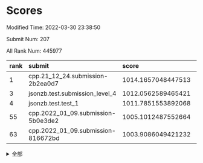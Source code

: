 # Scores

Modified Time: 2022-03-30 23:38:50

Submit Num: 207

All Rank Num: 445977

| rank |               submit               |       score        |       sigma        | pk_num |
| :--- | :--------------------------------- | :----------------- | :----------------- | :----- |
| 1    | cpp.21_12_24.submission-2b2ea0d7   | 1014.1657048447513 | 0.8119545771043111 | 8618   |
| 3    | jsonzb.test.submission_level_4     | 1012.0562589465421 | 0.8199691065590666 | 8616   |
| 4    | jsonzb.test.test_1                 | 1011.7851553892068 | 0.7845572231492519 | 8619   |
| 55   | cpp.2022_01_09.submission-5b0e3de2 | 1005.1012487552664 | 0.7336852117366578 | 8620   |
| 63   | cpp.2022_01_09.submission-816672bd | 1003.9086049421232 | 0.7042335925905483 | 8618   |


<details>
<summary>全部</summary>

| rank |                 submit                 |       score        |       sigma        | pk_num |
| :--- | :------------------------------------- | :----------------- | :----------------- | :----- |
| 1    | cpp.21_12_24.submission-2b2ea0d7       | 1014.1657048447513 | 0.8119545771043111 | 8618   |
| 2    | gobigger.level_3.submission_level_3_33 | 1012.5726520071004 | 0.7921706884940041 | 8616   |
| 3    | jsonzb.test.submission_level_4         | 1012.0562589465421 | 0.8199691065590666 | 8616   |
| 4    | jsonzb.test.test_1                     | 1011.7851553892068 | 0.7845572231492519 | 8619   |
| 5    | gobigger.level_3.submission_level_3_5  | 1011.5080244030847 | 0.7737896410403826 | 8616   |
| 6    | gobigger.level_3.submission_level_3_40 | 1011.3549154984994 | 0.7831839938485168 | 8618   |
| 7    | gobigger.level_3.submission_level_3_17 | 1011.1300442336761 | 0.7630177299027662 | 8618   |
| 8    | gobigger.level_3.submission_level_3_39 | 1010.9548302350711 | 0.7627442090522195 | 8620   |
| 9    | gobigger.level_3.submission_level_3_3  | 1010.8891827554887 | 0.7476221795569036 | 8615   |
| 10   | gobigger.level_3.submission_level_3_31 | 1010.6966813664066 | 0.774169353175272  | 8619   |
| 11   | gobigger.level_3.submission_level_3_26 | 1010.6343558506738 | 0.7360048001879753 | 8623   |
| 12   | gobigger.level_3.submission_level_3_41 | 1010.5864920698531 | 0.768797004846389  | 8618   |
| 13   | gobigger.level_3.submission_level_3_44 | 1010.5848494226115 | 0.7864124495499993 | 8613   |
| 14   | gobigger.level_3.submission_level_3_4  | 1010.5742452188996 | 0.7641108265274011 | 8620   |
| 15   | gobigger.level_3.submission_level_3_15 | 1010.5148825725132 | 0.7707848040297557 | 8618   |
| 16   | gobigger.level_3.submission_level_3_47 | 1010.195634390452  | 0.7705871933099836 | 8621   |
| 17   | gobigger.level_3.submission_level_3_29 | 1010.1947069796562 | 0.7562675365758429 | 8622   |
| 18   | gobigger.level_3.submission_level_3_49 | 1010.1463231136684 | 0.7668578103298497 | 8618   |
| 19   | gobigger.level_3.submission_level_3_12 | 1010.1124204579346 | 0.766787403047954  | 8619   |
| 20   | gobigger.level_3.submission_level_3_13 | 1010.1084173259969 | 0.7721774982310968 | 8620   |
| 21   | gobigger.level_3.submission_level_3_45 | 1010.1060142245906 | 0.7437322193814027 | 8620   |
| 22   | gobigger.level_3.submission_level_3_2  | 1010.0766309925016 | 0.7627064415561002 | 8610   |
| 23   | gobigger.level_3.submission_level_3_48 | 1010.0343042675916 | 0.749648354712666  | 8617   |
| 24   | gobigger.level_3.submission_level_3_0  | 1010.0230694670394 | 0.793061593509074  | 8620   |
| 25   | gobigger.level_3.submission_level_3_24 | 1010.0096778381394 | 0.7600295226209007 | 8609   |
| 26   | gobigger.level_3.submission_level_3_16 | 1009.9807054129029 | 0.7560574169787359 | 8620   |
| 27   | gobigger.level_3.submission_level_3_14 | 1009.9553840248877 | 0.7615197662000917 | 8621   |
| 28   | gobigger.level_3.submission_level_3_11 | 1009.9301859564993 | 0.7485882615186356 | 8623   |
| 29   | gobigger.level_3.submission_level_3_18 | 1009.9243674125505 | 0.7521498381979085 | 8624   |
| 30   | gobigger.level_3.submission_level_3_19 | 1009.9011502444732 | 0.7474207009229339 | 8622   |
| 31   | gobigger.level_3.submission_level_3_25 | 1009.8823857743466 | 0.7676406609359125 | 8615   |
| 32   | gobigger.level_3.submission_level_3_7  | 1009.7929109530824 | 0.7949328327421057 | 8614   |
| 33   | gobigger.level_3.submission_level_3_9  | 1009.7647214161246 | 0.7468254780103442 | 8615   |
| 34   | gobigger.level_3.submission_level_3_34 | 1009.7087620982453 | 0.7684385017585893 | 8619   |
| 35   | gobigger.level_3.submission_level_3_43 | 1009.6759586129348 | 0.7474193613638542 | 8618   |
| 36   | gobigger.level_3.submission_level_3_23 | 1009.6706030490842 | 0.7421829344658992 | 8621   |
| 37   | gobigger.level_3.submission_level_3_35 | 1009.6650461762226 | 0.752093461904388  | 8616   |
| 38   | gobigger.level_3.submission_level_3_10 | 1009.6227136334946 | 0.7574695982564842 | 8618   |
| 39   | gobigger.level_3.submission_level_3_32 | 1009.6016195443143 | 0.7444229720065126 | 8624   |
| 40   | gobigger.level_3.submission_level_3_28 | 1009.5348594438192 | 0.762182104182919  | 8617   |
| 41   | gobigger.level_3.submission_level_3_21 | 1009.4830355859159 | 0.7416218486986765 | 8618   |
| 42   | gobigger.level_3.submission_level_3_46 | 1009.3640053508615 | 0.7439271539997605 | 8625   |
| 43   | gobigger.level_3.submission_level_3_22 | 1009.3557659032598 | 0.7653437397819697 | 8618   |
| 44   | gobigger.level_3.submission_level_3_27 | 1009.3335286220912 | 0.7510826238990773 | 8616   |
| 45   | gobigger.level_3.submission_level_3_37 | 1009.3269463541357 | 0.7685311674190832 | 8620   |
| 46   | gobigger.level_3.submission_level_3_38 | 1009.2194874831979 | 0.7622251816749197 | 8618   |
| 47   | gobigger.level_3.submission_level_3_36 | 1009.140041091286  | 0.7449719518613642 | 8621   |
| 48   | gobigger.level_3.submission_level_3_20 | 1009.0463879324188 | 0.747901742902836  | 8612   |
| 49   | gobigger.level_3.submission_level_3_6  | 1008.9099370348641 | 0.7307122734974595 | 8618   |
| 50   | gobigger.level_3.submission_level_3_42 | 1008.7450928529393 | 0.7496751824661451 | 8618   |
| 51   | gobigger.level_3.submission_level_3_30 | 1008.7122974789634 | 0.7255696266017486 | 8615   |
| 52   | gobigger.level_3.submission_level_3_1  | 1008.3585107039523 | 0.7458675806820589 | 8618   |
| 53   | gobigger.level_3.submission_level_3_8  | 1008.2485342942509 | 0.7323497909317822 | 8617   |
| 54   | gobigger.level_1.submission_level_1_11 | 1005.548676563247  | 0.7289099037236914 | 8615   |
| 55   | cpp.2022_01_09.submission-5b0e3de2     | 1005.1012487552664 | 0.7336852117366578 | 8620   |
| 56   | gobigger.level_1.submission_level_1_5  | 1004.2770950799636 | 0.7260053385488099 | 8615   |
| 57   | gobigger.level_1.submission_level_1_28 | 1004.267886064033  | 0.7060374496749595 | 8614   |
| 58   | gobigger.level_1.submission_level_1_27 | 1004.213008229683  | 0.7093810562601446 | 8623   |
| 59   | gobigger.level_1.submission_level_1_20 | 1004.1941646419407 | 0.7161362612815766 | 8616   |
| 60   | gobigger.level_1.submission_level_1_44 | 1004.1887383100401 | 0.7159699610911529 | 8617   |
| 61   | gobigger.level_1.submission_level_1_9  | 1003.9836339158013 | 0.715387947057335  | 8616   |
| 62   | gobigger.level_1.submission_level_1_8  | 1003.9447249793996 | 0.7092417949177348 | 8618   |
| 63   | cpp.2022_01_09.submission-816672bd     | 1003.9086049421232 | 0.7042335925905483 | 8618   |
| 64   | gobigger.level_1.submission_level_1_19 | 1003.8854754798147 | 0.7214144472072448 | 8614   |
| 65   | gobigger.level_1.submission_level_1_30 | 1003.8845097606272 | 0.7259468124530752 | 8618   |
| 66   | gobigger.level_1.submission_level_1_31 | 1003.8589782260275 | 0.7196680193060764 | 8619   |
| 67   | gobigger.level_1.submission_level_1_48 | 1003.847765212378  | 0.7194020269157532 | 8620   |
| 68   | gobigger.level_1.submission_level_1_15 | 1003.8332146092506 | 0.7036080636584947 | 8617   |
| 69   | gobigger.level_1.submission_level_1_32 | 1003.7297884949087 | 0.7097275017639749 | 8619   |
| 70   | gobigger.level_1.submission_level_1_34 | 1003.7153060941491 | 0.7157089289049852 | 8619   |
| 71   | gobigger.level_1.submission_level_1_43 | 1003.7051598105244 | 0.7154652652604087 | 8624   |
| 72   | gobigger.level_1.submission_level_1_14 | 1003.5936509195076 | 0.7295875754149324 | 8620   |
| 73   | gobigger.level_1.submission_level_1_0  | 1003.506018523867  | 0.71819880137831   | 8616   |
| 74   | gobigger.level_1.submission_level_1_4  | 1003.4985444632208 | 0.7176886961928723 | 8616   |
| 75   | gobigger.level_1.submission_level_1_1  | 1003.4851096513628 | 0.7120618248508007 | 8616   |
| 76   | gobigger.level_1.submission_level_1_46 | 1003.4400335187339 | 0.7247917302649298 | 8612   |
| 77   | gobigger.level_1.submission_level_1_49 | 1003.403169034379  | 0.7286932004946008 | 8623   |
| 78   | gobigger.level_1.submission_level_1_12 | 1003.3711763910991 | 0.7169055679928397 | 8621   |
| 79   | gobigger.level_1.submission_level_1_35 | 1003.3056696991853 | 0.71491296919967   | 8618   |
| 80   | gobigger.level_1.submission_level_1_36 | 1003.2995774013528 | 0.7179215995085705 | 8621   |
| 81   | gobigger.level_1.submission_level_1_41 | 1003.2814699699621 | 0.7174399499806603 | 8616   |
| 82   | gobigger.level_1.submission_level_1_6  | 1003.1985952546122 | 0.7096274114576443 | 8618   |
| 83   | gobigger.level_1.submission_level_1_29 | 1003.1752182303891 | 0.7160668761103222 | 8620   |
| 84   | gobigger.level_1.submission_level_1_38 | 1003.1234093348157 | 0.7165592075203301 | 8619   |
| 85   | gobigger.level_1.submission_level_1_47 | 1003.1217555708016 | 0.7195403649060168 | 8615   |
| 86   | gobigger.level_1.submission_level_1_10 | 1003.0938260616242 | 0.712735615895587  | 8615   |
| 87   | gobigger.level_1.submission_level_1_33 | 1003.0906700474332 | 0.7257288125683872 | 8619   |
| 88   | gobigger.level_1.submission_level_1_18 | 1003.0844466732243 | 0.7129792228956735 | 8620   |
| 89   | gobigger.level_1.submission_level_1_16 | 1003.064967976468  | 0.7064767722953249 | 8618   |
| 90   | gobigger.level_1.submission_level_1_45 | 1002.9819597306189 | 0.7201206082575187 | 8619   |
| 91   | gobigger.level_1.submission_level_1_39 | 1002.913399024344  | 0.7237687937508617 | 8619   |
| 92   | gobigger.level_1.submission_level_1_23 | 1002.8980189372442 | 0.7201787332526798 | 8620   |
| 93   | gobigger.level_1.submission_level_1_42 | 1002.8974091015402 | 0.7151298929152341 | 8618   |
| 94   | gobigger.level_1.submission_level_1_17 | 1002.7773899657058 | 0.7129717137299357 | 8620   |
| 95   | gobigger.level_1.submission_level_1_22 | 1002.7375484900609 | 0.7172824656093914 | 8620   |
| 96   | gobigger.level_1.submission_level_1_2  | 1002.724476013581  | 0.7113489976277725 | 8620   |
| 97   | gobigger.level_1.submission_level_1_40 | 1002.6574211235484 | 0.7120895595530916 | 8617   |
| 98   | gobigger.level_1.submission_level_1_7  | 1002.5465811048969 | 0.70853257555713   | 8617   |
| 99   | gobigger.level_1.submission_level_1_37 | 1002.5268118879446 | 0.7041775348603648 | 8616   |
| 100  | gobigger.level_1.submission_level_1_26 | 1002.4825846350892 | 0.7072294031141306 | 8620   |
| 101  | gobigger.level_1.submission_level_1_13 | 1002.3410293787582 | 0.7145759793208598 | 8610   |
| 102  | gobigger.level_1.submission_level_1_25 | 1002.3374999043166 | 0.711968804203183  | 8616   |
| 103  | gobigger.level_1.submission_level_1_24 | 1002.3314581422712 | 0.7092479305202305 | 8620   |
| 104  | gobigger.level_1.submission_level_1_3  | 1002.2034527170679 | 0.7099459546561774 | 8618   |
| 105  | gobigger.level_1.submission_level_1_21 | 1001.0143745753345 | 0.7074974924528813 | 8617   |
| 106  | gobigger.random.submission_random_10   | 997.7517229950662  | 0.695735814804819  | 8624   |
| 107  | gobigger.random.submission_random_41   | 996.9725195384663  | 0.7001401419851202 | 8622   |
| 108  | gobigger.random.submission_random_44   | 996.8722867284837  | 0.7093697319501278 | 8616   |
| 109  | gobigger.random.submission_random_1    | 996.8418409071152  | 0.7234316915864057 | 8621   |
| 110  | gobigger.random.submission_random_40   | 996.708341307626   | 0.7237372958978202 | 8614   |
| 111  | gobigger.random.submission_random_12   | 996.6907600590063  | 0.7041622953144759 | 8612   |
| 112  | gobigger.random.submission_random_7    | 996.6730677391239  | 0.694355250010347  | 8625   |
| 113  | gobigger.random.submission_random_3    | 996.5427742741048  | 0.7233886867131487 | 8621   |
| 114  | gobigger.random.submission_random_43   | 996.462846770628   | 0.7118444462728477 | 8613   |
| 115  | gobigger.random.submission_random_22   | 996.4551942140075  | 0.7071039378614443 | 8618   |
| 116  | gobigger.random.submission_random_0    | 996.4129526481504  | 0.7026738947352671 | 8616   |
| 117  | gobigger.random.submission_random_37   | 996.3301897260317  | 0.7052910933033857 | 8615   |
| 118  | gobigger.random.submission_random_49   | 996.322163623782   | 0.6998401411237921 | 8616   |
| 119  | gobigger.random.submission_random_4    | 996.3147959618557  | 0.7032519873540932 | 8611   |
| 120  | gobigger.random.submission_random_30   | 996.3051437541912  | 0.7327950756170587 | 8618   |
| 121  | gobigger.random.submission_random_42   | 996.2845329022872  | 0.7122340356427949 | 8619   |
| 122  | gobigger.random.submission_random_6    | 996.2753109023674  | 0.6977593154295747 | 8617   |
| 123  | gobigger.random.submission_random_23   | 996.2744701187369  | 0.7021972334442889 | 8618   |
| 124  | gobigger.random.submission_random_15   | 996.2552701547165  | 0.7261090904263839 | 8621   |
| 125  | gobigger.random.submission_random_13   | 996.2332070185487  | 0.7122144323465073 | 8619   |
| 126  | gobigger.random.submission_random_2    | 996.2108231725841  | 0.72430369824468   | 8621   |
| 127  | gobigger.random.submission_random_31   | 996.0854649685809  | 0.7076116687169751 | 8615   |
| 128  | gobigger.random.submission_random_35   | 996.0556532391832  | 0.7024684105130811 | 8618   |
| 129  | gobigger.random.submission_random_11   | 996.0348310294781  | 0.7070540291567317 | 8622   |
| 130  | gobigger.random.submission_random_16   | 996.0269176612976  | 0.7043589663652629 | 8619   |
| 131  | gobigger.random.submission_random_18   | 996.0113888040403  | 0.7148755712028005 | 8617   |
| 132  | gobigger.random.submission_random_9    | 995.9884396314272  | 0.7185819705376062 | 8620   |
| 133  | gobigger.random.submission_random_47   | 995.9634961739163  | 0.7034976603522624 | 8617   |
| 134  | gobigger.random.submission_random_25   | 995.94843578986    | 0.7152941058646097 | 8619   |
| 135  | gobigger.random.submission_random_24   | 995.9128624319773  | 0.7079450665018423 | 8616   |
| 136  | gobigger.random.submission_random_48   | 995.7873269342273  | 0.7001179116744958 | 8618   |
| 137  | gobigger.random.submission_random_46   | 995.7806382184481  | 0.7134391950076091 | 8620   |
| 138  | gobigger.random.submission_random_8    | 995.7755872211507  | 0.7059660360578689 | 8616   |
| 139  | gobigger.random.submission_random_27   | 995.7425869665477  | 0.7077636253382256 | 8616   |
| 140  | gobigger.random.submission_random_32   | 995.7127252077132  | 0.7135334666077491 | 8616   |
| 141  | gobigger.random.submission_random_28   | 995.6584339711228  | 0.7092469632075867 | 8617   |
| 142  | gobigger.random.submission_random_29   | 995.6356236071678  | 0.698325574308286  | 8617   |
| 143  | gobigger.random.submission_random_36   | 995.6269655793352  | 0.7148030254049456 | 8616   |
| 144  | gobigger.random.submission_random_26   | 995.5890250765948  | 0.7109324664789721 | 8620   |
| 145  | gobigger.random.submission_random_5    | 995.5793717288699  | 0.7202552038858117 | 8620   |
| 146  | gobigger.random.submission_random_34   | 995.4761671843168  | 0.7146533550531213 | 8621   |
| 147  | gobigger.random.submission_random_19   | 995.474473149519   | 0.6998142243678381 | 8622   |
| 148  | gobigger.random.submission_random_45   | 995.4390297609943  | 0.7184095585164871 | 8620   |
| 149  | gobigger.random.submission_random_14   | 995.4202583957763  | 0.7063259987096876 | 8619   |
| 150  | gobigger.random.submission_random_20   | 995.3787134489211  | 0.7210461430381457 | 8622   |
| 151  | gobigger.random.submission_random_17   | 995.3583354959402  | 0.71546506785105   | 8619   |
| 152  | gobigger.random.submission_random_39   | 995.1792477192093  | 0.7106755010970177 | 8613   |
| 153  | gobigger.random.submission_random_38   | 994.7454050718328  | 0.717783257751643  | 8614   |
| 154  | gobigger.random.submission_random_33   | 994.6959863761726  | 0.7330891338725505 | 8617   |
| 155  | gobigger.random.submission_random_21   | 994.4840428304234  | 0.7207509235780041 | 8615   |
| 156  | gobigger.level_2.submission_level_2_24 | 994.382437686894   | 0.7341233685931118 | 8623   |
| 157  | gobigger.level_2.submission_level_2_30 | 993.7458971570098  | 0.7324518541251447 | 8617   |
| 158  | gobigger.level_2.submission_level_2_45 | 993.4131135470279  | 0.7242058573529797 | 8617   |
| 159  | gobigger.level_2.submission_level_2_14 | 993.2022095966992  | 0.7380304088288029 | 8620   |
| 160  | gobigger.level_2.submission_level_2_13 | 993.1657967229363  | 0.72831083600593   | 8618   |
| 161  | gobigger.level_2.submission_level_2_9  | 993.1604445597272  | 0.7383667451351277 | 8614   |
| 162  | gobigger.level_2.submission_level_2_1  | 993.1312509084737  | 0.7392173254836341 | 8622   |
| 163  | gobigger.level_2.submission_level_2_23 | 993.0617162172819  | 0.7355362174238708 | 8616   |
| 164  | gobigger.level_2.submission_level_2_44 | 993.0475695087605  | 0.7264088989921297 | 8617   |
| 165  | gobigger.level_2.submission_level_2_42 | 993.0181909786038  | 0.7411694284724714 | 8620   |
| 166  | gobigger.level_2.submission_level_2_6  | 993.003795173991   | 0.7496916314807274 | 8614   |
| 167  | gobigger.level_2.submission_level_2_31 | 992.9819134182294  | 0.7488980093655412 | 8616   |
| 168  | gobigger.level_2.submission_level_2_38 | 992.918486771109   | 0.7326917660155804 | 8621   |
| 169  | gobigger.level_2.submission_level_2_18 | 992.7519130074812  | 0.747898895252721  | 8617   |
| 170  | gobigger.level_2.submission_level_2_34 | 992.7428141680703  | 0.7363479255775846 | 8620   |
| 171  | gobigger.level_2.submission_level_2_28 | 992.6051126050373  | 0.7450621479022337 | 8616   |
| 172  | gobigger.level_2.submission_level_2_43 | 992.594913194011   | 0.7509669255326229 | 8615   |
| 173  | gobigger.level_2.submission_level_2_5  | 992.5814077473092  | 0.7442605773127294 | 8615   |
| 174  | gobigger.level_2.submission_level_2_20 | 992.5798205581568  | 0.7495008609528704 | 8612   |
| 175  | gobigger.level_2.submission_level_2_3  | 992.525578024085   | 0.7463512462519266 | 8614   |
| 176  | gobigger.level_2.submission_level_2_46 | 992.3547951484287  | 0.7574953401687204 | 8618   |
| 177  | gobigger.level_2.submission_level_2_36 | 992.352332326502   | 0.7430049796099992 | 8613   |
| 178  | gobigger.level_2.submission_level_2_22 | 992.3101964075835  | 0.7628743038032756 | 8618   |
| 179  | gobigger.level_2.submission_level_2_21 | 992.2688440646599  | 0.7342821184504612 | 8615   |
| 180  | gobigger.level_2.submission_level_2_47 | 992.2673075369022  | 0.7368506655899355 | 8615   |
| 181  | gobigger.level_2.submission_level_2_35 | 992.227355492921   | 0.7595120441305245 | 8624   |
| 182  | gobigger.level_2.submission_level_2_8  | 992.2180068005488  | 0.7438669734203925 | 8618   |
| 183  | gobigger.level_2.submission_level_2_29 | 992.2092618543643  | 0.7478637509296322 | 8619   |
| 184  | gobigger.level_2.submission_level_2_32 | 992.1312336286177  | 0.7603845815908016 | 8623   |
| 185  | gobigger.level_2.submission_level_2_19 | 992.0715938544889  | 0.7533972779919667 | 8622   |
| 186  | gobigger.level_2.submission_level_2_2  | 991.9987034405231  | 0.7571591941439851 | 8617   |
| 187  | gobigger.level_2.submission_level_2_39 | 991.9520078788628  | 0.7593233583333171 | 8621   |
| 188  | gobigger.level_2.submission_level_2_4  | 991.94086195669    | 0.7329888348157947 | 8620   |
| 189  | gobigger.level_2.submission_level_2_25 | 991.8883626013888  | 0.7371150671151265 | 8618   |
| 190  | gobigger.level_2.submission_level_2_41 | 991.8855771336443  | 0.7439211760896294 | 8620   |
| 191  | gobigger.level_2.submission_level_2_16 | 991.8765979867164  | 0.7358225091928842 | 8618   |
| 192  | gobigger.level_2.submission_level_2_37 | 991.8158267485269  | 0.7463805382901528 | 8619   |
| 193  | gobigger.level_2.submission_level_2_48 | 991.7516065398719  | 0.7419047132812604 | 8618   |
| 194  | gobigger.level_2.submission_level_2_7  | 991.7040048442807  | 0.7690801265678422 | 8619   |
| 195  | gobigger.level_2.submission_level_2_17 | 991.6723303506591  | 0.7346630131431108 | 8618   |
| 196  | gobigger.level_2.submission_level_2_12 | 991.616465910646   | 0.765220278120168  | 8612   |
| 197  | gobigger.level_2.submission_level_2_0  | 991.1624121889181  | 0.7572417402227615 | 8613   |
| 198  | gobigger.level_2.submission_level_2_40 | 991.11851897086    | 0.7600374324509207 | 8618   |
| 199  | gobigger.level_2.submission_level_2_49 | 991.1066387687961  | 0.7498656180948368 | 8620   |
| 200  | gobigger.level_2.submission_level_2_33 | 991.0757602669977  | 0.736636456137978  | 8617   |
| 201  | gobigger.level_2.submission_level_2_15 | 990.9477322768574  | 0.7648784127055036 | 8620   |
| 202  | gobigger.level_2.submission_level_2_26 | 990.6567892149186  | 0.7788282009002473 | 8621   |
| 203  | gobigger.level_2.submission_level_2_10 | 990.6512549209533  | 0.7761719924290561 | 8618   |
| 204  | gobigger.level_2.submission_level_2_11 | 990.5577705230528  | 0.7502678389766712 | 8614   |
| 205  | gobigger.level_2.submission_level_2_27 | 990.4778181742583  | 0.7694030776536848 | 8619   |
| 206  | gobigger.none.submission_none_0        | 979.6173300072992  | 1.3145246449373376 | 8614   |
| 207  | gobigger.none.submission_none_1        | 976.997466516135   | 1.4885442554411332 | 8614   |

</details>